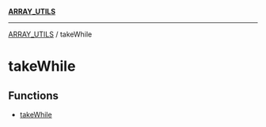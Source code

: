 [**ARRAY_UTILS**](../README.md)

***

[ARRAY_UTILS](../README.md) / takeWhile

# takeWhile

## Functions

- [takeWhile](functions/takeWhile.md)

